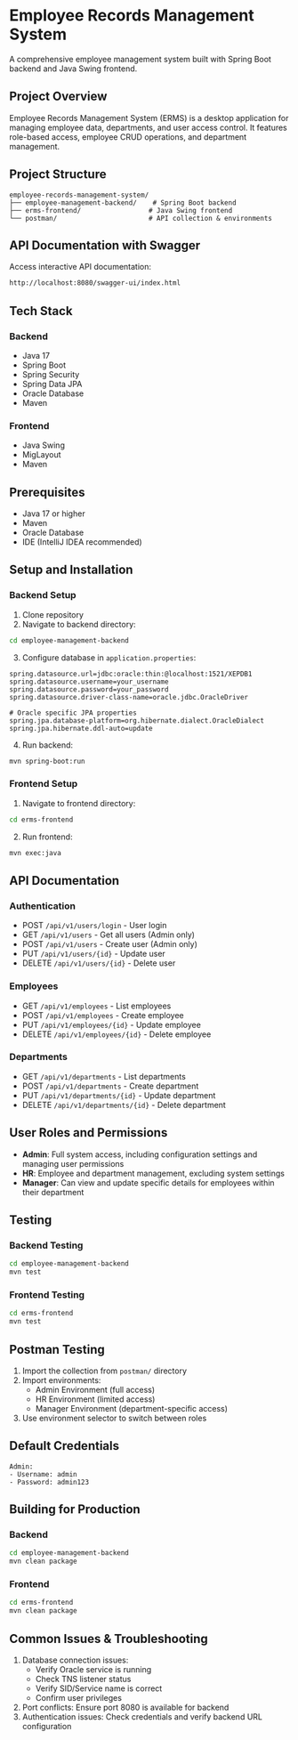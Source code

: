 # Employee Records Management System

A comprehensive employee management system built with Spring Boot backend and Java Swing frontend.

## Project Overview
Employee Records Management System (ERMS) is a desktop application for managing employee data, departments, and user access control. It features role-based access, employee CRUD operations, and department management.

## Project Structure
```
employee-records-management-system/
├── employee-management-backend/    # Spring Boot backend
├── erms-frontend/                 # Java Swing frontend
└── postman/                       # API collection & environments
```
## API Documentation with Swagger
Access interactive API documentation:
```bash
http://localhost:8080/swagger-ui/index.html
```
## Tech Stack

### Backend
- Java 17
- Spring Boot
- Spring Security
- Spring Data JPA
- Oracle Database
- Maven

### Frontend  
- Java Swing
- MigLayout
- Maven

## Prerequisites
- Java 17 or higher
- Maven
- Oracle Database
- IDE (IntelliJ IDEA recommended)

## Setup and Installation

### Backend Setup
1. Clone repository
2. Navigate to backend directory:
```bash
cd employee-management-backend
```

3. Configure database in `application.properties`:
```properties
spring.datasource.url=jdbc:oracle:thin:@localhost:1521/XEPDB1
spring.datasource.username=your_username
spring.datasource.password=your_password
spring.datasource.driver-class-name=oracle.jdbc.OracleDriver

# Oracle specific JPA properties
spring.jpa.database-platform=org.hibernate.dialect.OracleDialect
spring.jpa.hibernate.ddl-auto=update
```

4. Run backend:
```bash
mvn spring-boot:run
```

### Frontend Setup
1. Navigate to frontend directory:
```bash
cd erms-frontend
```

2. Run frontend:
```bash
mvn exec:java
```

## API Documentation

### Authentication
- POST `/api/v1/users/login` - User login
- GET `/api/v1/users` - Get all users (Admin only)
- POST `/api/v1/users` - Create user (Admin only)
- PUT `/api/v1/users/{id}` - Update user
- DELETE `/api/v1/users/{id}` - Delete user

### Employees
- GET `/api/v1/employees` - List employees
- POST `/api/v1/employees` - Create employee
- PUT `/api/v1/employees/{id}` - Update employee
- DELETE `/api/v1/employees/{id}` - Delete employee

### Departments
- GET `/api/v1/departments` - List departments
- POST `/api/v1/departments` - Create department
- PUT `/api/v1/departments/{id}` - Update department
- DELETE `/api/v1/departments/{id}` - Delete department

## User Roles and Permissions
- **Admin**: Full system access, including configuration settings and managing user permissions
- **HR**: Employee and department management, excluding system settings
- **Manager**: Can view and update specific details for employees within their department

## Testing

### Backend Testing
```bash
cd employee-management-backend
mvn test
```

### Frontend Testing
```bash
cd erms-frontend
mvn test
```

## Postman Testing
1. Import the collection from `postman/` directory
2. Import environments:
   - Admin Environment (full access)
   - HR Environment (limited access)
   - Manager Environment (department-specific access)
3. Use environment selector to switch between roles

## Default Credentials
```
Admin:
- Username: admin
- Password: admin123
```

## Building for Production

### Backend
```bash
cd employee-management-backend
mvn clean package
```

### Frontend
```bash
cd erms-frontend
mvn clean package
```

## Common Issues & Troubleshooting
1. Database connection issues: 
   - Verify Oracle service is running
   - Check TNS listener status
   - Verify SID/Service name is correct
   - Confirm user privileges
2. Port conflicts: Ensure port 8080 is available for backend
3. Authentication issues: Check credentials and verify backend URL configuration
